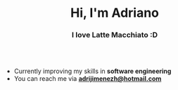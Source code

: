 <h1 align="center">Hi, I'm Adriano</h1>
<h3 align="center">I love Latte Macchiato :D</h3><br><br>


- Currently improving my skills in **software engineering**
- You can reach me via **adrijimenezh@hotmail.com**


<!---
adriianoo/adriianoo is a ✨ special ✨ repository because its `README.md` (this file) appears on your GitHub profile.
You can click the Preview link to take a look at your changes.
--->
